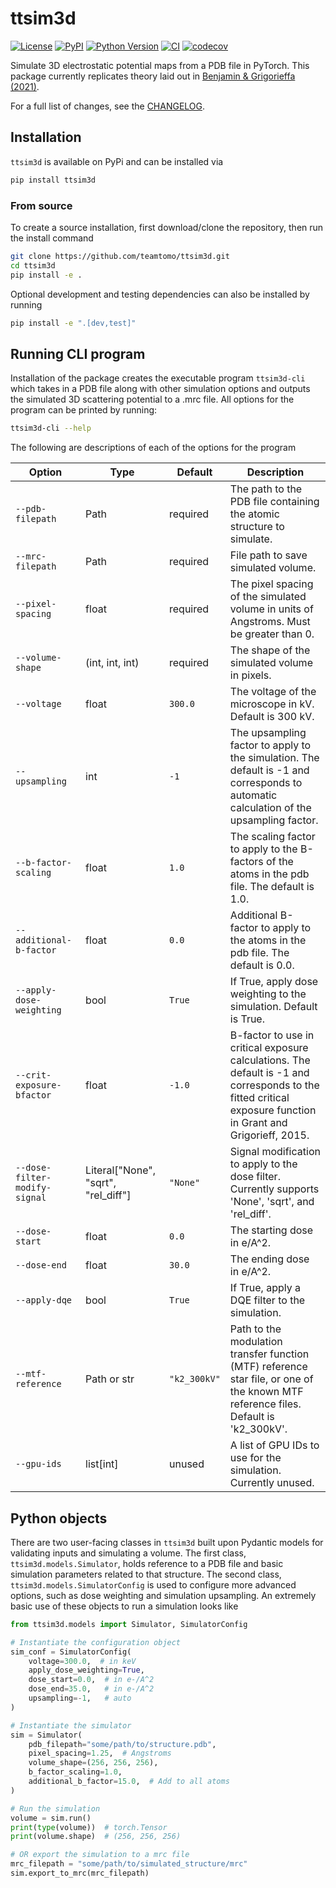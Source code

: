 # ttsim3d

[![License](https://img.shields.io/pypi/l/ttsim3d.svg?color=green)](https://github.com/jdickerson95/ttsim3d/raw/main/LICENSE)
[![PyPI](https://img.shields.io/pypi/v/ttsim3d.svg?color=green)](https://pypi.org/project/ttsim3d)
[![Python Version](https://img.shields.io/pypi/pyversions/ttsim3d.svg?color=green)](https://python.org)
[![CI](https://github.com/jdickerson95/ttsim3d/actions/workflows/ci.yml/badge.svg)](https://github.com/jdickerson95/ttsim3d/actions/workflows/ci.yml)
[![codecov](https://codecov.io/gh/jdickerson95/ttsim3d/branch/main/graph/badge.svg)](https://codecov.io/gh/jdickerson95/ttsim3d)

Simulate 3D electrostatic potential maps from a PDB file in PyTorch.
This package currently replicates theory laid out in [Benjamin & Grigorieffa (2021)](https://doi.org/10.1107/S2052252521008538).

For a full list of changes, see the [CHANGELOG](CHANGELOG.md).

## Installation

`ttsim3d` is available on PyPi and can be installed via

```zsh
pip install ttsim3d
```

### From source
To create a source installation, first download/clone the repository, then run the install command
```zsh
git clone https://github.com/teamtomo/ttsim3d.git
cd ttsim3d
pip install -e .
```

Optional development and testing dependencies can also be installed by running
```zsh
pip install -e ".[dev,test]"
```

## Running CLI program

Installation of the package creates the executable program `ttsim3d-cli` which takes in a PDB file along with other simulation options and outputs the simulated 3D scattering potential to a .mrc file. 
All options for the program can be printed by running:
```zsh
ttsim3d-cli --help
```

The following are descriptions of each of the options for the program


| Option                        | Type                                  | Default       | Description                                                                                                                                                       |
| ------------------------------|---------------------------------------|---------------|-------------------------------------------------------------------------------------------------------------------------------------------------------------------|
| `--pdb-filepath`              | Path                                  | required      | The path to the PDB file containing the atomic structure to simulate.
| `--mrc-filepath`              | Path                                  | required      | File path to save simulated volume.
| `--pixel-spacing`             | float                                 | required      | The pixel spacing of the simulated volume in units of Angstroms. Must be greater than 0.
| `--volume-shape`              | (int, int, int)                       | required      | The shape of the simulated volume in pixels.
| `--voltage`                   | float                                 | `300.0`       | The voltage of the microscope in kV. Default is 300 kV.
| `--upsampling`                | int                                   | `-1`          | The upsampling factor to apply to the simulation. The default is -1 and corresponds to automatic calculation of the upsampling factor.
| `--b-factor-scaling`          | float                                 | `1.0`         | The scaling factor to apply to the B-factors of the atoms in the pdb file. The default is 1.0.
| `--additional-b-factor`       | float                                 | `0.0`         | Additional B-factor to apply to the atoms in the pdb file. The default is 0.0.
| `--apply-dose-weighting`      | bool                                  | `True`        | If True, apply dose weighting to the simulation. Default is True.
| `--crit-exposure-bfactor`     | float                                 | `-1.0`        | B-factor to use in critical exposure calculations. The default is -1 and corresponds to the fitted critical exposure function in Grant and Grigorieff, 2015.
| `--dose-filter-modify-signal` | Literal["None", "sqrt", "rel_diff"]   | `"None"`      | Signal modification to apply to the dose filter. Currently supports 'None', 'sqrt', and 'rel_diff'.
| `--dose-start`                | float                                 | `0.0`         | The starting dose in e/A^2.
| `--dose-end`                  | float                                 | `30.0`        | The ending dose in e/A^2.
| `--apply-dqe`                 | bool                                  | `True`        | If True, apply a DQE filter to the simulation.
| `--mtf-reference`             | Path or str                           | `"k2_300kV"`  | Path to the modulation transfer function (MTF) reference star file, or one of the known MTF reference files. Default is 'k2_300kV'.
| `--gpu-ids`                   | list[int]                             | unused        | A list of GPU IDs to use for the simulation. Currently unused.

## Python objects

There are two user-facing classes in `ttsim3d` built upon Pydantic models for validating inputs and simulating a volume.
The first class, `ttsim3d.models.Simulator`, holds reference to a PDB file and basic simulation parameters related to that structure.
The second class, `ttsim3d.models.SimulatorConfig` is used to configure more advanced options, such as dose weighting and simulation upsampling.
An extremely basic use of these objects to run a simulation looks like
```python
from ttsim3d.models import Simulator, SimulatorConfig

# Instantiate the configuration object 
sim_conf = SimulatorConfig(
    voltage=300.0,  # in keV
    apply_dose_weighting=True,
    dose_start=0.0,  # in e-/A^2
    dose_end=35.0,   # in e-/A^2
    upsampling=-1,   # auto
)

# Instantiate the simulator
sim = Simulator(
    pdb_filepath="some/path/to/structure.pdb",
    pixel_spacing=1.25,  # Angstroms
    volume_shape=(256, 256, 256),
    b_factor_scaling=1.0,
    additional_b_factor=15.0,  # Add to all atoms
)

# Run the simulation
volume = sim.run()
print(type(volume))  # torch.Tensor
print(volume.shape)  # (256, 256, 256)

# OR export the simulation to a mrc file
mrc_filepath = "some/path/to/simulated_structure/mrc"
sim.export_to_mrc(mrc_filepath)
```
